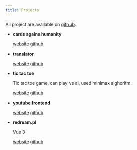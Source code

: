 ```yaml
---
title: Projects
---
```

All project are available on [github](https://github.com/FilipK0walewski).

- **cards agains humanity**

  [website](https://cards.filipkowalewski.xyz) [github](https://github.com/FilipK0walewski/cards-against-humanity-online)

- **translator**

  [website](https://translator.filipkowalewski.xyz) [github](https://github.com/FilipK0walewski/simple-translator)

- **tic tac toe**

  Tic tac toe game, can play vs ai, used minimax alghoritm.

  [website](https://tictactoe.filipkowalewski.xyz) [github](https://github.com/FilipK0walewski/tic-tac-toe)

- **youtube frontend**

  [website](https://yt.filipkowalewski.xyz) [github](https://github.com/FilipK0walewski/tic-tac-toe)

- **redream.pl**

  Vue 3

  [website](https://redream.pl) [github](https://github.com/FilipK0walewski)